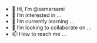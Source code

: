 - 👋 Hi, I’m @samarsami
- 👀 I’m interested in ...
- 🌱 I’m currently learning ...
- 💞️ I’m looking to collaborate on ...
- 📫 How to reach me ...

<!---
samarsami/samarsami is a ✨ special ✨ repository because its `README.md` (this file) appears on your GitHub profile.
You can click the Preview link to take a look at your changes.
--->
